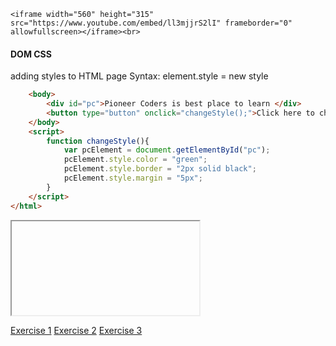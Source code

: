 
	<iframe width="560" height="315" src="https://www.youtube.com/embed/ll3mjjrS2lI" frameborder="0" allowfullscreen></iframe><br>

<h4>DOM CSS</h4>
<p>adding styles to HTML page  Syntax: element.style = new style </p>

```html
	<body>
		<div id="pc">Pioneer Coders is best place to learn </div>
		<button type="button" onclick="changeStyle();">Click here to change the color</button>
	</body>
	<script>
		function changeStyle(){
			var pcElement = document.getElementById("pc");
			pcElement.style.color = "green";
			pcElement.style.border = "2px solid black";
			pcElement.style.margin = "5px";
		}
	</script>
</html>
```
<div>
        <iframe id="preview3"></iframe>
</div>


<a href="project/download/JS/dom" class="cws-button bt-color-3 border-radius alt icon-right">Exercise 1</a>
<a href="project/download/JS/JS_DOM" class="cws-button bt-color-3 border-radius alt icon-right">Exercise 2</a>
<a href="project/download/JS/popupclose" class="cws-button bt-color-3 border-radius alt icon-right">Exercise 3</a>	
